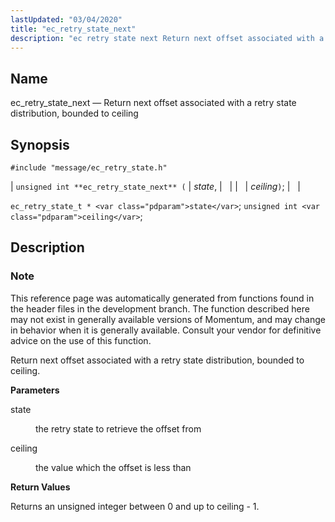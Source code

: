 ```yaml
---
lastUpdated: "03/04/2020"
title: "ec_retry_state_next"
description: "ec retry state next Return next offset associated with a retry state distribution bounded to ceiling unsigned int ec retry state next state ceiling ec retry state t state unsigned int ceiling This reference page was automatically generated from functions found in the header files in the development branch The..."
---
```


<a name="apis.ec_retry_state_next"></a> 
## Name

ec_retry_state_next — Return next offset associated with a retry state distribution, bounded to ceiling

## Synopsis

`#include "message/ec_retry_state.h"`

| `unsigned int **ec_retry_state_next** (` | <var class="pdparam">state</var>, |   |
|   | <var class="pdparam">ceiling</var>`)`; |   |

`ec_retry_state_t * <var class="pdparam">state</var>`;
`unsigned int <var class="pdparam">ceiling</var>`;<a name="idp57328016"></a> 
## Description

### Note

This reference page was automatically generated from functions found in the header files in the development branch. The function described here may not exist in generally available versions of Momentum, and may change in behavior when it is generally available. Consult your vendor for definitive advice on the use of this function.

Return next offset associated with a retry state distribution, bounded to ceiling.

**<a name="idp57330928"></a> Parameters**

<dl class="variablelist">

<dt>state</dt>

<dd>

the retry state to retrieve the offset from

</dd>

<dt>ceiling</dt>

<dd>

the value which the offset is less than

</dd>

</dl>

**<a name="idp57335536"></a> Return Values**

Returns an unsigned integer between 0 and up to ceiling - 1.